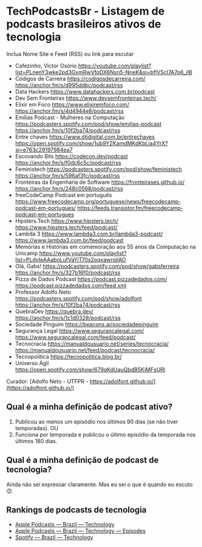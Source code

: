 # TechPodcastsBr - Listagem de podcasts brasileiros ativos de tecnologia

Inclua Nome Site e Feed (RSS) ou link para escutar

- Cafezinho, Victor Osório https://youtube.com/playlist?list=PLnenY3wke2pd3GxmRwVfqDX6Nsn5-NneK&si=bflVScI7A7p6_iIB
- Códigos de Carreira https://codigosdecarreira.com/ https://anchor.fm/s/d995ddbc/podcast/rss
- Data Hackers https://www.datahackers.com.br/podcast 
- Dev Sem Fronteiras https://www.devsemfronteiras.tech/ 
- Elixir em Foco https://www.elixiremfoco.com/ https://anchor.fm/s/4d4944e8/podcast/rss
- Emílias Podcast - Mulheres na Computação https://podcasters.spotify.com/pod/show/emilias-podcast https://anchor.fm/s/10f2ba74/podcast/rss
- Entre chaves https://www.dtidigital.com.br/entrechaves https://open.spotify.com/show/1ub9YZKamdMKdKbLia4YrX?si=e763c29197984ea7
- Escovando Bits https://codecon.dev/podcast https://anchor.fm/s/f0dc6c5c/podcast/rss
- Feministech https://podcasters.spotify.com/pod/show/feministech https://anchor.fm/s/596af3fc/podcast/rss
- Fronteiras da Engenharia de Software https://fronteirases.github.io/ https://anchor.fm/s/248c0568/podcast/rss
- freeCodeCamp Podcast em português https://www.freecodecamp.org/portuguese/news/freecodecamp-podcast-em-portugues/ https://feeds.transistor.fm/freecodecamp-podcast-em-portugues
- Hipsters.Tech https://www.hipsters.tech/ https://www.hipsters.tech/feed/podcast/
- Lambda 3 https://www.lambda3.com.br/lambda3-podcast/ https://www.lambda3.com.br/feed/podcast
- Memórias e Histórias em comemoração aos 55 anos da Computação na Unicamp https://www.youtube.com/playlist?list=PLdyIeAAaboLufVaYiT70s2oqxawrqjlAO
- Olá, Gabs! https://podcasters.spotify.com/pod/show/gabsferreira https://anchor.fm/s/327b16f0/podcast/rss
- Pizza de Dados Podcast https://podcast.pizzadedados.com/ https://podcast.pizzadedados.com/feed.xml
- Professor Adolfo Neto https://podcasters.spotify.com/pod/show/adolfont https://anchor.fm/s/10f2ba74/podcast/rss
- QuebraDev https://quebra.dev/ https://anchor.fm/s/1c1d0328/podcast/rss
- Sociedade Pinguim https://beacons.ai/sociedadepinguim
- Segurança Legal https://www.segurancalegal.com/ https://www.segurancalegal.com/feed/podcast/
- Tecnocracia https://manualdousuario.net/series/tecnocracia/ https://manualdousuario.net/feed/podcast/tecnocracia/
- Tecnopolitica https://tecnopolitica.blog.br/
- Universo Ágil https://open.spotify.com/show/679qKdUauQbdB5KiMFsURl

Curador: [Adolfo Neto - UTFPR - https://adolfont.github.io/](https://adolfont.github.io/)



## Qual é a minha definição de podcast ativo?

1. Publicou ao menos um episódio nos últimos 90 dias (se não tiver temporadas). OU
2. Funciona por temporada e publicou o último episódio da temporada nos últimos 180 dias.

## Qual é a minha definição de podcast de tecnologia?

Ainda não sei expressar claramente. Mas eu sei o que é quando eu escuto 😊. 

## Rankings de podcasts de tecnologia

- [Apple Podcasts — Brazil — Technology](https://chartable.com/charts/itunes/br-technology-podcasts)
- [Apple Podcasts — Brazil — Technology — Episodes](https://chartable.com/charts/itunes/br-technology-episodes)
- [Spotify — Brazil — Technology](https://chartable.com/charts/spotify/brazil-technology)
